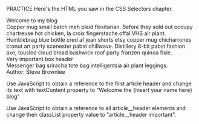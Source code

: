 PRACTICE 
Here's the HTML you saw in the CSS Selectors chapter.

<body>
  <article class="article">
    <section class="article__header">
      Welcome to my blog
    </section>
    <section class="article__content">
      Copper mug small batch meh plaid flexitarian. Before they
      sold out occupy chartreuse hot chicken, la croix
      fingerstache offal VHS air plant. Humblebrag blue bottle
      cred af jean shorts etsy copper mug chicharrones cronut
      art party scenester pabst chillwave. Distillery 8-bit
      pabst fashion axe, tousled cloud bread bushwick roof party
      franzen quinoa fixie.
    </section>
    <aside class="aside_box--dark dashed">
      <div class="article__header">
        Very important box header
      </div>
      Messenger bag sriracha tote bag intelligentsia air plant
      leggings.
    </aside>
    <section class="article__footer">
      Author: Steve Brownlee
    </section>
  </article>
</body>

Use JavaScript to obtain a reference to the first article header and change its text with textContent property to "Welcome the {insert your name here} blog"

Use JavaScript to obtain a reference to all article__header elements and change their classList property value to "article__header important".
